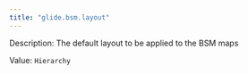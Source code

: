 ```yaml
---
title: "glide.bsm.layout"
---
```


Description: The default layout to be applied to the BSM maps

Value: `Hierarchy`